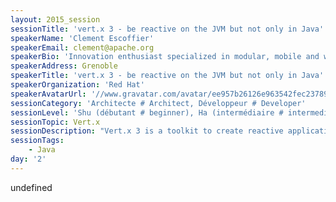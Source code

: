 ```yaml
---
layout: 2015_session
sessionTitle: 'vert.x 3 - be reactive on the JVM but not only in Java'
speakerName: 'Clement Escoffier'
speakerEmail: clement@apache.org
speakerBio: 'Innovation enthusiast specialized in modular, mobile and web applications, Clement is a member of the vert.x team. He is specialized in software engineering, focusing on the design, building, deployment, execution and administration modern systems. In addition to Vert.x, Clement is an active open source project contributor. He is the Apache Felix iPOJO project leader and main contributor. He is also involved in numerous projects such as OW2 Chameleon and Nanoko, and Wisdom, a web server for modular and dynamic web applications.'
speakerAddress: Grenoble
speakerTitle: 'vert.x 3 - be reactive on the JVM but not only in Java'
speakerOrganization: 'Red Hat'
speakerAvatarUrl: '//www.gravatar.com/avatar/ee957b26126e963542fec23789f4fc72?size=200&default=mm'
sessionCategory: 'Architecte # Architect, Développeur # Developer'
sessionLevel: 'Shu (débutant # beginner), Ha (intermédiaire # intermediate)'
sessionTopic: Vert.x
sessionDescription: "Vert.x 3 is a toolkit to create reactive applications on the Java Virtual Machine. Vert.x 3 takes the JVM to new levels of reactive awesomeness: it lets you build scalable applications transparently distributed in Java, JavaScript, Ruby and Groovy. And, you don’t have to choose a single language, but mix them!\n\nThis talk presents the key concepts of Vert.x and how you can use it to build your next application. This session explains how the simple model promoted by Vert.x enables the construction of concurrent, scalable and efficient micro-service based applications.\n\nSeveral examples are developed during the talk and demonstrates Vert.x features such as the distributed event bus, the high availability, the polyglot aspect and vert.x web. "
sessionTags:
    - Java
day: '2'
---
```


undefined
